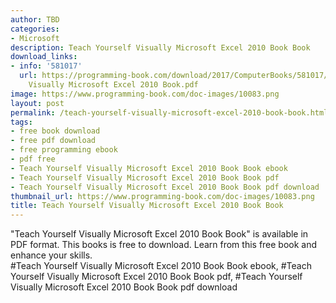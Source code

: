 ```yaml
---
author: TBD
categories:
- Microsoft
description: Teach Yourself Visually Microsoft Excel 2010 Book Book
download_links:
- info: '581017'
  url: https://programming-book.com/download/2017/ComputerBooks/581017/Teach Yourself
    Visually Microsoft Excel 2010 Book.pdf
image: https://www.programming-book.com/doc-images/10083.png
layout: post
permalink: /teach-yourself-visually-microsoft-excel-2010-book-book.html
tags:
- free book download
- free pdf download
- free programming ebook
- pdf free
- Teach Yourself Visually Microsoft Excel 2010 Book Book ebook
- Teach Yourself Visually Microsoft Excel 2010 Book Book pdf
- Teach Yourself Visually Microsoft Excel 2010 Book Book pdf download
thumbnail_url: https://www.programming-book.com/doc-images/10083.png
title: Teach Yourself Visually Microsoft Excel 2010 Book Book
---
```


 
<div class="item-desc text-justify">
  "Teach Yourself Visually Microsoft Excel 2010 Book Book" is available in PDF format. This books is free to download. Learn from this free book and enhance your skills.
  <br>
  #Teach Yourself Visually Microsoft Excel 2010 Book Book ebook, #Teach Yourself Visually Microsoft Excel 2010 Book Book pdf, #Teach Yourself Visually Microsoft Excel 2010 Book Book pdf download
</div>